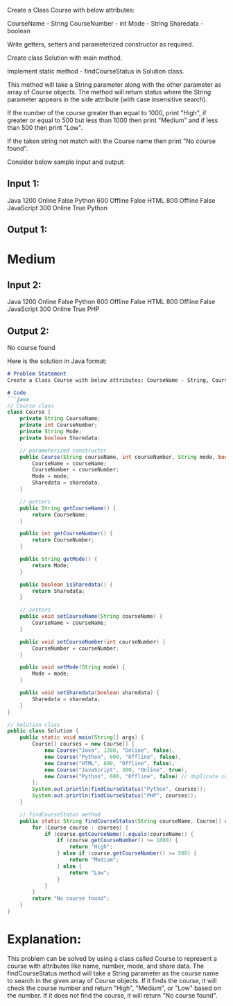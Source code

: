 Create a Class Course with below attributes:

CourseName - String
CourseNumber - int
Mode - String
Sharedata - boolean

Write getters, setters and parameterized constructor as required. 

Create class Solution with main method. 

Implement static method - findCourseStatus in Solution class.

This method will take a String parameter along with the other parameter as array of Course objects. 
The method will return status where the String parameter appears in the side attribute (with case insensitive search).

If the number of the course greater than equal to 1000, print "High", if greater or equal to 500 but less than 1000 then print
"Medium" and if less than 500 then print "Low".

If the taken string not match with the Course name then print "No course found".


Consider below sample input and output:

Input 1:
------------
Java
1200
Online
False
Python
600
Offline
False
HTML
800
Offline
False
JavaScript
300
Online
True
Python

Output 1:
------------
Medium
=========================================
Input 2:
------------
Java
1200
Online
False
Python
600
Offline
False
HTML
800
Offline
False
JavaScript
300
Online
True
PHP

Output 2:
-------------
No course found

Here is the solution in Java format:

```markdown
# Problem Statement
Create a Class Course with below attributes: CourseName - String, CourseNumber - int, Mode - String, Sharedata - boolean. Write getters, setters and parameterized constructor as required. Create class Solution with main method. Implement static method - findCourseStatus in Solution class. This method will take a String parameter along with the other parameter as array of Course objects. The method will return status where the String parameter appears in the side attribute (with case insensitive search). If the number of the course greater than or equal to 1000, print "High", if greater or equal to 500 but less than 1000 then print "Medium" and if less than 500 then print "Low". If the taken string not match with the Course name then print "No course found".

# Code
```java
// Course class
class Course {
    private String CourseName;
    private int CourseNumber;
    private String Mode;
    private boolean Sharedata;

    // parameterized constructor
    public Course(String courseName, int courseNumber, String mode, boolean sharedata) {
        CourseName = courseName;
        CourseNumber = courseNumber;
        Mode = mode;
        Sharedata = sharedata;
    }

    // getters
    public String getCourseName() {
        return CourseName;
    }

    public int getCourseNumber() {
        return CourseNumber;
    }

    public String getMode() {
        return Mode;
    }

    public boolean isSharedata() {
        return Sharedata;
    }

    // setters
    public void setCourseName(String courseName) {
        CourseName = courseName;
    }

    public void setCourseNumber(int courseNumber) {
        CourseNumber = courseNumber;
    }

    public void setMode(String mode) {
        Mode = mode;
    }

    public void setSharedata(boolean sharedata) {
        Sharedata = sharedata;
    }
}

// Solution class
public class Solution {
    public static void main(String[] args) {
        Course[] courses = new Course[] {
            new Course("Java", 1200, "Online", false),
            new Course("Python", 600, "Offline", false),
            new Course("HTML", 800, "Offline", false),
            new Course("JavaScript", 300, "Online", true),
            new Course("Python", 600, "Offline", false) // duplicate course
        };
        System.out.println(findCourseStatus("Python", courses));
        System.out.println(findCourseStatus("PHP", courses));
    }

    // findCourseStatus method
    public static String findCourseStatus(String courseName, Course[] courses) {
        for (Course course : courses) {
            if (course.getCourseName().equals(courseName)) {
                if (course.getCourseNumber() >= 1000) {
                    return "High";
                } else if (course.getCourseNumber() >= 500) {
                    return "Medium";
                } else {
                    return "Low";
                }
            }
        }
        return "No course found";
    }
}
```

# Explanation:
This problem can be solved by using a class called Course to represent a course with attributes like name, number, mode, and share data.  The findCourseStatus method will take a String parameter as the course name to search in the given array of Course objects.  If it finds the course, it will check the course number and return "High", "Medium", or "Low" based on the number.  If it does not find the course, it will return "No course found".
